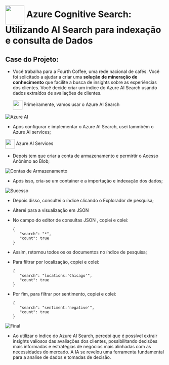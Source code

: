 <h1>
     <img align="center" width="60px" src="https://hermes.dio.me/lab_projects/badges/619af8f8-d138-4e40-9d48-fec7b318e44d.png">
    <span> 
    Azure Cognitive Search: Utilizando AI Search para indexação e consulta de Dados
 </span>
</h1>

## Case do Projeto:
-  Você trabalha para a Fourth Coffee, uma rede nacional de cafés. Você foi solicitado a ajudar a criar uma **solução de mineração de conhecimento** que facilite a busca de insights sobre as experiências dos clientes. Você decide criar um índice do Azure AI Search usando dados extraídos de avaliações de clientes.

   <img align="center" width="30px" src="https://catalogartifact.azureedge.net/publicartifacts/Microsoft.Search-1.0.23/Icons/Small.png">
   Primeiramente, vamos usar o Azure AI Search
   
![Azure AI](https://github.com/FernandaMancini/Estudos-DIO/assets/108295414/752e0b56-0ac7-47f0-a5fe-6bbe0059043e)

- Após configurar e implementar o Azure AI Search, usei tammbém o Azure AI services;

<img align="center" width="30px" src="https://catalogartifact.azureedge.net/publicartifacts/Microsoft.CognitiveServicesAllInOne-1.0.124/Icons/Small.png">
Azure AI Services

- Depois tem que criar a conta de armazenamento e permirtir o Acesso Anônimo ao Blob;

![Contas de Armazenamento](https://github.com/FernandaMancini/Estudos-DIO/assets/108295414/ec4e97f6-db13-4c99-b314-57a54397c246)

- Após isso, cria-se um container e a importação e indexação dos dados;

![Sucesso](https://github.com/FernandaMancini/Estudos-DIO/assets/108295414/5e61226c-b4af-4d26-98b2-f592f96743a4)

- Depois disso, consultei o índice clicando o Explorador de pesquisa;
- Alterei para a visualização em JSON

- No campo do editor de consultas JSON , copiei e colei:
      
      {
         "search": "*",
         "count": true
      }
  
- Assim, retornou todos os os documentos no índice de pesquisa;
- Para filtrar por localização, copiei e colei:

      {
         "search": "locations:'Chicago'",
         "count": true
      }

- Por fim, para filtrar por sentimento, copiei e colei:

      {
         "search": "sentiment:'negative'",
         "count": true
      }

![Final](https://github.com/FernandaMancini/Estudos-DIO/assets/108295414/aab1e95e-2cc7-4c7f-98ce-9a32ac167242)

- Ao utilizar o índice do Azure AI Search, percebi que é possível extrair insights valiosos das avaliações dos clientes, possibilitando decisões mais informadas e estratégias de negócios mais alinhadas com as necessidades do mercado. A IA se revelou uma ferramenta fundamental para a analise de dados e tomadas de decisão. 

